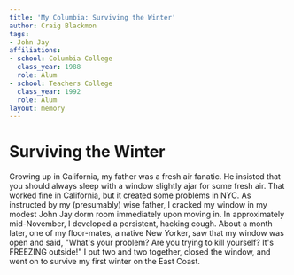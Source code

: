 ```yaml
---
title: 'My Columbia: Surviving the Winter'
author: Craig Blackmon
tags:
- John Jay
affiliations:
- school: Columbia College
  class_year: 1988
  role: Alum
- school: Teachers College
  class_year: 1992
  role: Alum
layout: memory
---
```


# Surviving the Winter

Growing up in California, my father was a fresh air fanatic.  He insisted that you should always sleep with a window slightly ajar for some fresh air.  That worked fine in California, but it created some problems in NYC.  As instructed by my (presumably) wise father, I cracked my window in my modest John Jay dorm room immediately upon moving in.  In approximately mid-November, I developed a persistent, hacking cough.  About a month later, one of my floor-mates, a native New Yorker, saw that my window was open and said, "What's your problem?  Are you trying to kill yourself?  It's FREEZING outside!"  I put two and two together, closed the window, and went on to survive my first winter on the East Coast.
